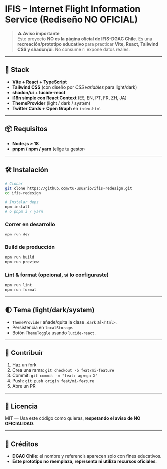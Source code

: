 # IFIS – Internet Flight Information Service (Rediseño NO OFICIAL)

> **⚠️ Aviso importante**  
> Este proyecto **NO es la página oficial de IFIS-DGAC Chile**. Es una **recreación/prototipo educativo** para practicar **Vite, React, Tailwind CSS y shadcn/ui**. No consume ni expone datos reales.

---
## 🚀 Stack

- **Vite + React + TypeScript**
- **Tailwind CSS** (con diseño por *CSS variables* para light/dark)
- **shadcn/ui** + **lucide-react**
- **i18n simple con React Context** (ES, EN, PT, FR, ZH, JA)
- **ThemeProvider** (light / dark / system)
- **Twitter Cards + Open Graph** en `index.html`

---
## 📦 Requisitos

- **Node.js ≥ 18**
- **pnpm / npm / yarn** (elige tu gestor)

---

## 🛠️ Instalación

```bash
# Clonar
git clone https://github.com/tu-usuario/ifis-redesign.git
cd ifis-redesign

# Instalar deps
npm install
# o pnpm i / yarn
```

### Correr en desarrollo

```bash
npm run dev
```

### Build de producción

```bash
npm run build
npm run preview
```

### Lint & format (opcional, si lo configuraste)

```bash
npm run lint
npm run format
```

---

## 🌓 Tema (light/dark/system)

- `ThemeProvider` añade/quita la clase `.dark` al `<html>`.
- Persistencia en `localStorage`.
- Botón `ThemeToggle` usando `lucide-react`.

---
## 🤝 Contribuir

1. Haz un fork
2. Crea una rama: `git checkout -b feat/mi-feature`
3. Commit: `git commit -m "feat: agrega X"`
4. Push: `git push origin feat/mi-feature`
5. Abre un PR

---

## 📄 Licencia

MIT — Usa este código como quieras, **respetando el aviso de NO OFICIALIDAD**.

---

## 🙌 Créditos

- **DGAC Chile**: el nombre y referencia aparecen solo con fines educativos.
- **Este prototipo no reemplaza, representa ni utiliza recursos oficiales**.
